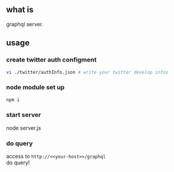 ## what is
graphql server.

## usage

### create twitter auth configment
```sh
vi ./twitter/authInfo.json # write your twitter develop infos
```

### node module set up
```sh
npm i
```

### start server
node server.js

### do query
access to `http://<<your-host>>/graphql`  
do query!
